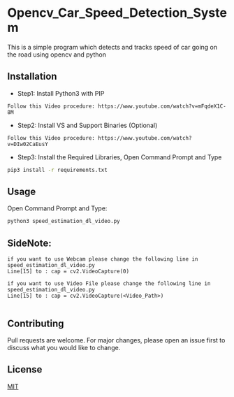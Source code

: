 # Opencv_Car_Speed_Detection_System

This is a simple program which detects and tracks speed of car going on the road using opencv and python 

## Installation


* Step1: Install Python3 with PIP
```shell
Follow this Video procedure: https://www.youtube.com/watch?v=mFqdeX1C-8M
```
* Step2: Install VS and Support Binaries (Optional)
```shell
Follow this Video procedure: https://www.youtube.com/watch?v=DIw02CaEusY
```
* Step3: Install the Required Libraries, Open Command Prompt and Type
```bash
pip3 install -r requirements.txt 
```

## Usage

Open Command Prompt and Type:
```bash
python3 speed_estimation_dl_video.py
```
## SideNote:
````shell
if you want to use Webcam please change the following line in speed_estimation_dl_video.py 
Line[15] to : cap = cv2.VideoCapture(0)

if you want to use Video File please change the following line in speed_estimation_dl_video.py 
Line[15] to : cap = cv2.VideoCapture(<Video_Path>)
 
````

## Contributing
Pull requests are welcome. For major changes, please open an issue first to discuss what you would like to change.


## License
[MIT](https://choosealicense.com/licenses/mit/)

